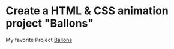 # Create a HTML & CSS animation project "Ballons"
My favorite Project [Ballons](https://amsornet.github.io/Project-ballons/)
